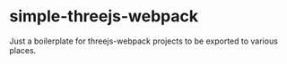 # simple-threejs-webpack
Just a boilerplate for threejs-webpack projects to be exported to various places.
